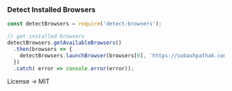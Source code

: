 ### Detect Installed Browsers

```javascript
const detectBrowsers = require('detect-browsers');

// get installed browsers
detectBrowsers.getAvailableBrowsers()
  .then(browsers => {
    detectBrowsers.launchBrowser(browsers[0], 'https://subashpathak.com')
  })
  .catch( error => console.error(error));
```

License -> MIT
